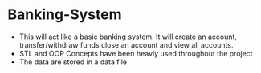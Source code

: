 # Banking-System
- This will act like a basic banking system. It will create an account, transfer/withdraw funds close an account and view all accounts.
- STL and OOP Concepts have been heavly used throughout the project
- The data are stored in a data file
